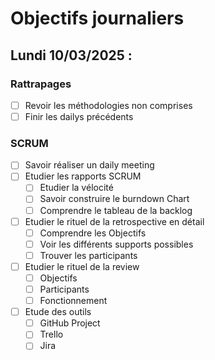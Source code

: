 # Objectifs journaliers

## Lundi 10/03/2025 :

### Rattrapages

- [ ] Revoir les méthodologies non comprises
- [ ] Finir les dailys précédents

### SCRUM

- [ ] Savoir réaliser un daily meeting
- [ ] Etudier les rapports SCRUM
  - [ ] Etudier la vélocité
  - [ ] Savoir construire le burndown Chart
  - [ ] Comprendre le tableau de la backlog
- [ ] Etudier le rituel de la retrospective en détail
  - [ ] Comprendre les Objectifs
  - [ ] Voir les différents supports possibles
  - [ ] Trouver les participants
- [ ] Etudier le rituel de la review
  - [ ] Objectifs
  - [ ] Participants
  - [ ] Fonctionnement
- [ ] Etude des outils
  - [ ] GitHub Project
  - [ ] Trello
  - [ ] Jira